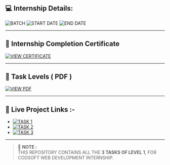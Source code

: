 ## 💻 Internship Details:

![BATCH](https://img.shields.io/badge/BATCH-AUGUST%202025%20(B44)-blue?style=for-the-badge)
![START DATE](https://img.shields.io/badge/START%20DATE-05%20AUGUST%202025-green?style=for-the-badge)
![END DATE](https://img.shields.io/badge/END%20DATE-05%20SEPTEMBER%202025-red?style=for-the-badge)

---

## 📸 Internship Completion Certificate  
[![VIEW CERTIFICATE](https://img.shields.io/badge/VIEW-CERTIFICATE-purple?style=for-the-badge)](assets/certificate.png)

---

## 📄 Task Levels ( PDF )  
[![VIEW PDF](https://img.shields.io/badge/VIEW-PDF-orange?style=for-the-badge)](https://drive.google.com/file/d/1lFuM9S83TO85kGVywErYpCISmf_kW3Q9/view?usp=drive_link)

---

## 🚀 Live Project Links :-
- [![TASK 1](https://img.shields.io/badge/Task%201-VCard%20Portfolio-blue?style=for-the-badge)](https://urr-kuldeep2.netlify.app/)
- [![TASK 2](https://img.shields.io/badge/Task%202-Landing%20Page-green?style=for-the-badge)](https://codsofttask2landingpage.netlify.app/)
- [![TASK 3](https://img.shields.io/badge/Task%203-Calculator-red?style=for-the-badge)](https://codsofttask3calculator.netlify.app/)

---

> 📝 **NOTE :**  
> THIS REPOSITORY CONTAINS ALL THE **3 TASKS OF LEVEL 1**, FOR CODSOFT WEB DEVELOPMENT INTERNSHIP.
